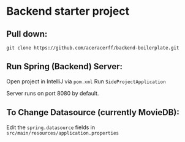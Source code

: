 # Backend starter project

## Pull down:
```
git clone https://github.com/aceracerff/backend-boilerplate.git
```

## Run Spring (Backend) Server:
Open project in IntelliJ via ```pom.xml```
Run ```SideProjectApplication```

Server runs on port 8080 by default.

## To Change Datasource (currently MovieDB):
Edit the ```spring.datasource``` fields in ```src/main/resources/application.properties```
